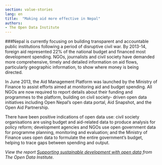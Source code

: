 ```yaml
---
section: value-stories
lang: en
title:  "Making aid more effective in Nepal"
authors:
- The Open Data Institute
---
```


###Nepal is currently focusing on building transparent and accountable public institutions following a period of disruptive civil war. By 2013-14, foreign aid represented 22% of the national budget and financed most development spending. NGOs, journalists and civil society have demanded more comprehensive, timely and detailed information on aid flows, particularly geographic information, to show where money is being directed.

In June 2013, the Aid Management Platform was launched by the Ministry of Finance to assist efforts aimed at monitoring aid and budget spending. All NGOs are now required to report details about their funding and programmes to the platform, building on civil society- driven open data initiatives including Open Nepal’s open data portal, Aid Snapshot, and the Open Aid Partnership.

There have been positive indications of open data use: civil society organisations are using budget and aid-related data to produce analysis for policy reform; development agencies and NGOs use open government data for programme planning, monitoring and evaluation; and the Ministry of Finance uses open data to formulate the entire government’s budget, helping to trace gaps between spending and output.

*View the report [Supporting sustainable development with open data](http://theodi.org/supporting-sustainable-development-with-open-data) from The Open Data Institute.*
